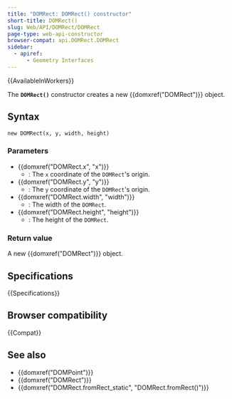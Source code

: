 ```yaml
---
title: "DOMRect: DOMRect() constructor"
short-title: DOMRect()
slug: Web/API/DOMRect/DOMRect
page-type: web-api-constructor
browser-compat: api.DOMRect.DOMRect
sidebar:
  - apiref:
      - Geometry Interfaces
---
```


{{AvailableInWorkers}}

The **`DOMRect()`** constructor creates a new {{domxref("DOMRect")}} object.

## Syntax

```js-nolint
new DOMRect(x, y, width, height)
```

### Parameters

- {{domxref("DOMRect.x", "x")}}
  - : The `x` coordinate of the `DOMRect`'s origin.
- {{domxref("DOMRect.y", "y")}}
  - : The `y` coordinate of the `DOMRect`'s origin.
- {{domxref("DOMRect.width", "width")}}
  - : The width of the `DOMRect`.
- {{domxref("DOMRect.height", "height")}}
  - : The height of the `DOMRect`.

### Return value

A new {{domxref("DOMRect")}} object.

## Specifications

{{Specifications}}

## Browser compatibility

{{Compat}}

## See also

- {{domxref("DOMPoint")}}
- {{domxref("DOMRect")}}
- {{domxref("DOMRect.fromRect_static", "DOMRect.fromRect()")}}
